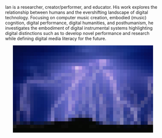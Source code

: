 
Ian is a researcher, creator/performer, and educator. His work explores the relationship between humans and the evershifting landscape of digital technology. Focusing on computer music creation, embodied (music) cognition, digital performance, digital humanities, and posthumanism, he investigates the embodiment of digital instrumental systems highlighting digital distinctions such as to develop novel performance and research while defining digital media literacy for the future.  

<p style ="text-align: center;"><img  src="assets/Lightening.jpeg" alt="foo" title="title" style = "width: 90%; margin: auto; text-align: center;" /></p>







